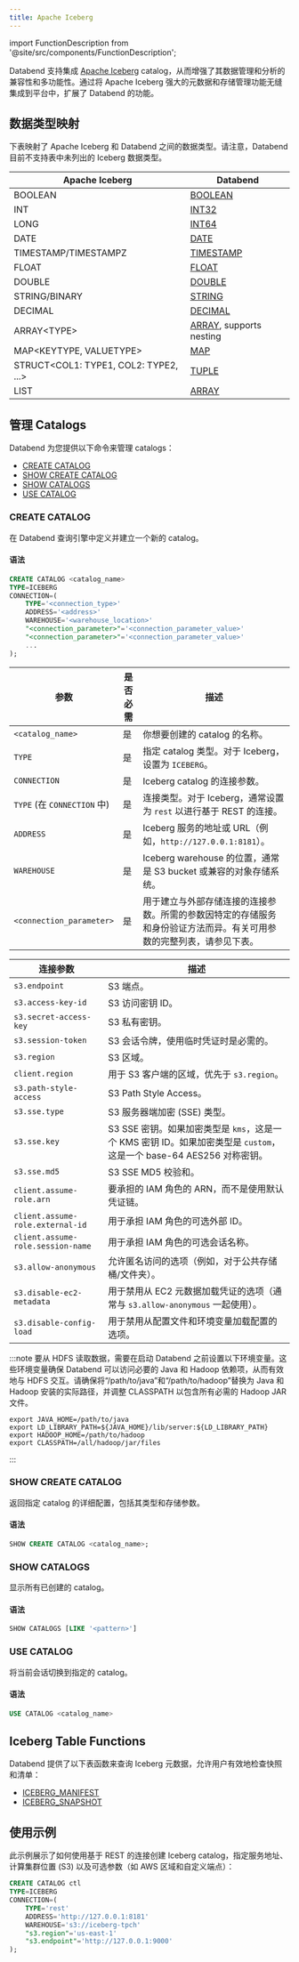```yaml
---
title: Apache Iceberg
---
```

import FunctionDescription from '@site/src/components/FunctionDescription';

<FunctionDescription description="Introduced or updated: v1.2.668"/>

Databend 支持集成 [Apache Iceberg](https://iceberg.apache.org/) catalog，从而增强了其数据管理和分析的兼容性和多功能性。通过将 Apache Iceberg 强大的元数据和存储管理功能无缝集成到平台中，扩展了 Databend 的功能。

## 数据类型映射

下表映射了 Apache Iceberg 和 Databend 之间的数据类型。请注意，Databend 目前不支持表中未列出的 Iceberg 数据类型。

| Apache Iceberg                  | Databend                |
| ------------------------------- | ----------------------- |
| BOOLEAN                         | [BOOLEAN](/sql/sql-reference/data-types/boolean)                 |
| INT                             | [INT32](/sql/sql-reference/data-types/numeric#integer-data-types)                   |
| LONG                            | [INT64](/sql/sql-reference/data-types/numeric#integer-data-types)                   |
| DATE                            | [DATE](/sql/sql-reference/data-types/datetime)                    |
| TIMESTAMP/TIMESTAMPZ            | [TIMESTAMP](/sql/sql-reference/data-types/datetime)               |
| FLOAT                           | [FLOAT](/sql/sql-reference/data-types/numeric#floating-point-data-types)                  |
| DOUBLE                          | [DOUBLE](/sql/sql-reference/data-types/numeric#floating-point-data-type)                  |
| STRING/BINARY                   | [STRING](/sql/sql-reference/data-types/string)                  |
| DECIMAL                         | [DECIMAL](/sql/sql-reference/data-types/decimal)                 |
| ARRAY&lt;TYPE&gt;               | [ARRAY](/sql/sql-reference/data-types/array), supports nesting |
| MAP&lt;KEYTYPE, VALUETYPE&gt;       | [MAP](/sql/sql-reference/data-types/map)                     |
| STRUCT&lt;COL1: TYPE1, COL2: TYPE2, ...&gt; | [TUPLE](/sql/sql-reference/data-types/tuple)           |
| LIST                            | [ARRAY](/sql/sql-reference/data-types/array)                   |

## 管理 Catalogs

Databend 为您提供以下命令来管理 catalogs：

- [CREATE CATALOG](#create-catalog)
- [SHOW CREATE CATALOG](#show-create-catalog)
- [SHOW CATALOGS](#show-catalogs)
- [USE CATALOG](#use-catalog)

### CREATE CATALOG

在 Databend 查询引擎中定义并建立一个新的 catalog。

#### 语法

```sql
CREATE CATALOG <catalog_name>
TYPE=ICEBERG
CONNECTION=(
    TYPE='<connection_type>'
    ADDRESS='<address>'
    WAREHOUSE='<warehouse_location>'
    "<connection_parameter>"='<connection_parameter_value>'
    "<connection_parameter>"='<connection_parameter_value>'
    ...
);
```

| 参数                       | 是否必需 | 描述                                                                                                                                                                                                                                                                                                                                                                                                                     |
|----------------------------|----------|--------------------------------------------------------------------------------------------------------------------------------------------------------------------------------------------------------------------------------------------------------------------------------------------------------------------------------------------------------------------------------------------------------------------------------|
| `<catalog_name>`           | 是        | 你想要创建的 catalog 的名称。                                                                                                                                                                                                                                                                                                                                                                                              |
| `TYPE`                     | 是        | 指定 catalog 类型。对于 Iceberg，设置为 `ICEBERG`。                                                                                                                                                                                                                                                                                                                                                                           |
| `CONNECTION`               | 是        | Iceberg catalog 的连接参数。                                                                                                                                                                                                                                                                                                                                                                                                |
| `TYPE` (在 `CONNECTION` 中) | 是        | 连接类型。对于 Iceberg，通常设置为 `rest` 以进行基于 REST 的连接。                                                                                                                                                                                                                                                                                                                                                            |
| `ADDRESS`                  | 是        | Iceberg 服务的地址或 URL（例如，`http://127.0.0.1:8181`）。                                                                                                                                                                                                                                                                                                                                                                   |
| `WAREHOUSE`                | 是        | Iceberg warehouse 的位置，通常是 S3 bucket 或兼容的对象存储系统。                                                                                                                                                                                                                                                                                                                                                            |
| `<connection_parameter>`   | 是        | 用于建立与外部存储连接的连接参数。所需的参数因特定的存储服务和身份验证方法而异。有关可用参数的完整列表，请参见下表。                                                                                                                                                                                                                                                                                                                             |

| 连接参数                      | 描述                                                                                                                                |
|-------------------------------|-------------------------------------------------------------------------------------------------------------------------------------|
| `s3.endpoint`                 | S3 端点。                                                                                                                            |
| `s3.access-key-id`            | S3 访问密钥 ID。                                                                                                                    |
| `s3.secret-access-key`        | S3 私有密钥。                                                                                                                        |
| `s3.session-token`            | S3 会话令牌，使用临时凭证时是必需的。                                                                                                |
| `s3.region`                   | S3 区域。                                                                                                                            |
| `client.region`               | 用于 S3 客户端的区域，优先于 `s3.region`。                                                                                             |
| `s3.path-style-access`        | S3 Path Style Access。                                                                                                               |
| `s3.sse.type`                 | S3 服务器端加密 (SSE) 类型。                                                                                                        |
| `s3.sse.key`                  | S3 SSE 密钥。如果加密类型是 `kms`，这是一个 KMS 密钥 ID。如果加密类型是 `custom`，这是一个 base-64 AES256 对称密钥。                  |
| `s3.sse.md5`                  | S3 SSE MD5 校验和。                                                                                                                  |
| `client.assume-role.arn`      | 要承担的 IAM 角色的 ARN，而不是使用默认凭证链。                                                                                       |
| `client.assume-role.external-id` | 用于承担 IAM 角色的可选外部 ID。                                                                                                     |
| `client.assume-role.session-name` | 用于承担 IAM 角色的可选会话名称。                                                                                                   |
| `s3.allow-anonymous`          | 允许匿名访问的选项（例如，对于公共存储桶/文件夹）。                                                                                      |
| `s3.disable-ec2-metadata`     | 用于禁用从 EC2 元数据加载凭证的选项（通常与 `s3.allow-anonymous` 一起使用）。                                                          |
| `s3.disable-config-load`      | 用于禁用从配置文件和环境变量加载配置的选项。                                                                                           |

:::note
要从 HDFS 读取数据，需要在启动 Databend 之前设置以下环境变量。这些环境变量确保 Databend 可以访问必要的 Java 和 Hadoop 依赖项，从而有效地与 HDFS 交互。请确保将“/path/to/java”和“/path/to/hadoop”替换为 Java 和 Hadoop 安装的实际路径，并调整 CLASSPATH 以包含所有必需的 Hadoop JAR 文件。
```shell
export JAVA_HOME=/path/to/java
export LD_LIBRARY_PATH=${JAVA_HOME}/lib/server:${LD_LIBRARY_PATH}
export HADOOP_HOME=/path/to/hadoop
export CLASSPATH=/all/hadoop/jar/files
```
:::

### SHOW CREATE CATALOG

返回指定 catalog 的详细配置，包括其类型和存储参数。

#### 语法

```sql
SHOW CREATE CATALOG <catalog_name>;
```

### SHOW CATALOGS

显示所有已创建的 catalog。

#### 语法

```sql
SHOW CATALOGS [LIKE '<pattern>']
```

### USE CATALOG

将当前会话切换到指定的 catalog。

#### 语法

```sql
USE CATALOG <catalog_name>
```

## Iceberg Table Functions

Databend 提供了以下表函数来查询 Iceberg 元数据，允许用户有效地检查快照和清单：

- [ICEBERG_MANIFEST](/sql/sql-functions/table-functions/iceberg-manifest)
- [ICEBERG_SNAPSHOT](/sql/sql-functions/table-functions/iceberg-snapshot)

## 使用示例

此示例展示了如何使用基于 REST 的连接创建 Iceberg catalog，指定服务地址、计算集群位置 (S3) 以及可选参数（如 AWS 区域和自定义端点）：

```sql
CREATE CATALOG ctl
TYPE=ICEBERG
CONNECTION=(
    TYPE='rest'
    ADDRESS='http://127.0.0.1:8181'
    WAREHOUSE='s3://iceberg-tpch'
    "s3.region"='us-east-1'
    "s3.endpoint"='http://127.0.0.1:9000'
);
```